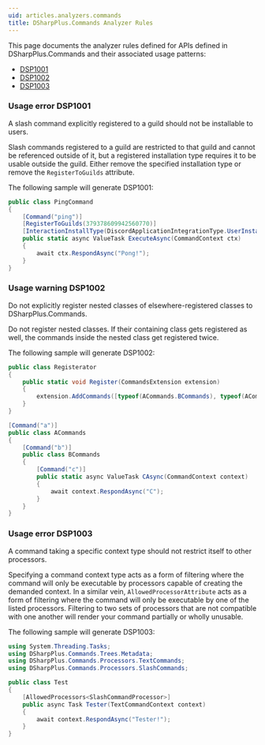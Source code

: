 ```yaml
---
uid: articles.analyzers.commands
title: DSharpPlus.Commands Analyzer Rules
---
```


This page documents the analyzer rules defined for APIs defined in DSharpPlus.Commands and their associated usage patterns:
- [DSP1001](#usage-error-dsp1001)
- [DSP1002](#usage-warning-dsp1002)
- [DSP1003](#usage-error-dsp1003)

### Usage error DSP1001

A slash command explicitly registered to a guild should not be installable to users.

Slash commands registered to a guild are restricted to that guild and cannot be referenced outside of it, but a registered installation type requires it to be usable outside the guild. Either remove the specified installation type or remove the `RegisterToGuilds` attribute.

The following sample will generate DSP1001:

```csharp
public class PingCommand 
{
    [Command("ping")]
    [RegisterToGuilds(379378609942560770)]
    [InteractionInstallType(DiscordApplicationIntegrationType.UserInstall)]
    public static async ValueTask ExecuteAsync(CommandContext ctx) 
    {
        await ctx.RespondAsync("Pong!");
    }
}
```

### Usage warning DSP1002

Do not explicitly register nested classes of elsewhere-registered classes to DSharpPlus.Commands.

Do not register nested classes. If their containing class gets registered as well, the commands inside the nested class get registered twice.

The following sample will generate DSP1002:

```csharp
public class Registerator
{
    public static void Register(CommandsExtension extension) 
    {
        extension.AddCommands([typeof(ACommands.BCommands), typeof(ACommands)]);
    }
}

[Command("a")]
public class ACommands
{
    [Command("b")]
    public class BCommands 
    {
        [Command("c")]
        public static async ValueTask CAsync(CommandContext context) 
        {
            await context.RespondAsync("C");
        }
    } 
}
```

### Usage error DSP1003

A command taking a specific context type should not restrict itself to other processors.

Specifying a command context type acts as a form of filtering where the command will only be executable by processors capable of creating the demanded context. In a similar vein, `AllowedProcessorAttribute` acts as a form of filtering where the command will only be executable by one of the listed processors. Filtering to two sets of processors that are not compatible with one another will render your command partially or wholly unusable.

The following sample will generate DSP1003:

```csharp
using System.Threading.Tasks;
using DSharpPlus.Commands.Trees.Metadata;
using DSharpPlus.Commands.Processors.TextCommands;
using DSharpPlus.Commands.Processors.SlashCommands;

public class Test
{
    [AllowedProcessors<SlashCommandProcessor>]
    public async Task Tester(TextCommandContext context)
    {
        await context.RespondAsync("Tester!");
    }
}
```